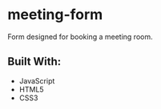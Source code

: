 # meeting-form
Form designed for booking a meeting room.

## Built With:
* JavaScript
* HTML5
* CSS3
